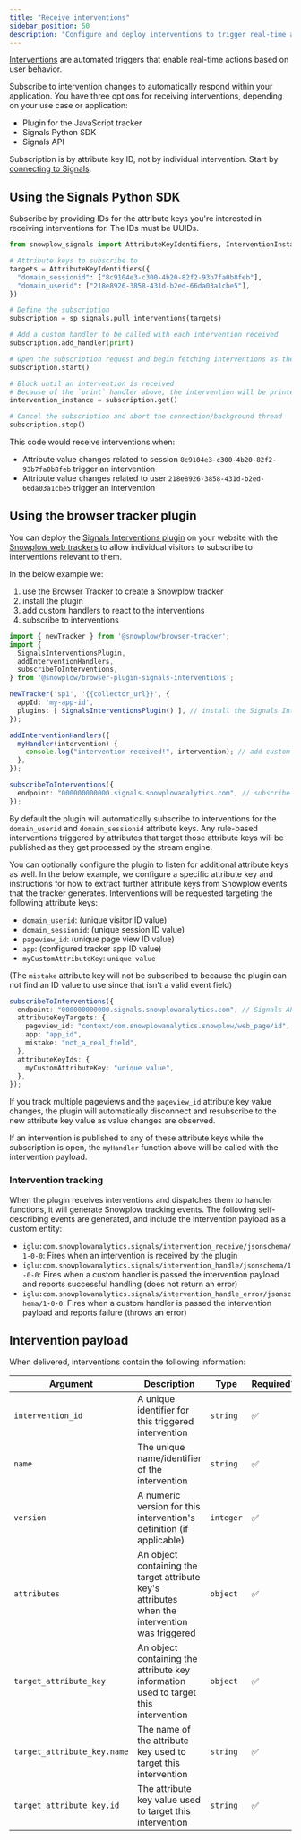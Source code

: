 ```yaml
---
title: "Receive interventions"
sidebar_position: 50
description: "Configure and deploy interventions to trigger real-time actions based on user attribute changes in Snowplow Signals."
---
```


[Interventions](/docs/signals/concepts/index.md#interventions) are automated triggers that enable real-time actions based on user behavior.

Subscribe to intervention changes to automatically respond within your application. You have three options for receiving interventions, depending on your use case or application:
* Plugin for the JavaScript tracker
* Signals Python SDK
* Signals API

Subscription is by attribute key ID, not by individual intervention. Start by [connecting to Signals](/docs/signals/connection/index.md).


## Using the Signals Python SDK

Subscribe by providing IDs for the attribute keys you're interested in receiving interventions for. The IDs must be UUIDs.

```python
from snowplow_signals import AttributeKeyIdentifiers, InterventionInstance

# Attribute keys to subscribe to
targets = AttributeKeyIdentifiers({
  "domain_sessionid": ["8c9104e3-c300-4b20-82f2-93b7fa0b8feb"],
  "domain_userid": ["218e8926-3858-431d-b2ed-66da03a1cbe5"],
})

# Define the subscription
subscription = sp_signals.pull_interventions(targets)

# Add a custom handler to be called with each intervention received
subscription.add_handler(print)

# Open the subscription request and begin fetching interventions as they are published
subscription.start()

# Block until an intervention is received
# Because of the `print` handler above, the intervention will be printed out
intervention_instance = subscription.get()

# Cancel the subscription and abort the connection/background thread
subscription.stop()
```

This code would receive interventions when:
* Attribute value changes related to session `8c9104e3-c300-4b20-82f2-93b7fa0b8feb` trigger an intervention
* Attribute value changes related to user `218e8926-3858-431d-b2ed-66da03a1cbe5` trigger an intervention

## Using the browser tracker plugin

You can deploy the [Signals Interventions plugin](https://github.com/snowplow-incubator/signals-browser-plugin) <!-- TODO: Update URL to non-private repo --> on your website with the [Snowplow web trackers](/docs/sources/trackers/web-trackers/index.md) to allow individual visitors to subscribe to interventions relevant to them.

In the below example we:

1. use the Browser Tracker to create a Snowplow tracker
2. install the plugin
3. add custom handlers to react to the interventions
4. subscribe to interventions

```typescript
import { newTracker } from '@snowplow/browser-tracker';
import {
  SignalsInterventionsPlugin,
  addInterventionHandlers,
  subscribeToInterventions,
} from '@snowplow/browser-plugin-signals-interventions';

newTracker('sp1', '{{collector_url}}', {
  appId: 'my-app-id',
  plugins: [ SignalsInterventionsPlugin() ], // install the Signals Intervention plugin
});

addInterventionHandlers({
  myHandler(intervention) {
    console.log("intervention received!", intervention); // add custom handlers
  },
});

subscribeToInterventions({
  endpoint: "000000000000.signals.snowplowanalytics.com", // subscribe to interventions
});
```

By default the plugin will automatically subscribe to interventions for the `domain_userid` and `domain_sessionid` attribute keys.
Any rule-based interventions triggered by attributes that target those attribute keys will be published as they get processed by the stream engine.

You can optionally configure the plugin to listen for additional attribute keys as well.
In the below example, we configure a specific attribute key and instructions for how to extract further attribute keys from Snowplow events that the tracker generates.
Interventions will be requested targeting the following attribute keys:

- `domain_userid`: (unique visitor ID value)
- `domain_sessionid`: (unique session ID value)
- `pageview_id`: (unique page view ID value)
- `app`: (configured tracker app ID value)
- `myCustomAttributeKey`: `unique value`

(The `mistake` attribute key will not be subscribed to because the plugin can not find an ID value to use since that isn't a valid event field)

```typescript
subscribeToInterventions({
  endpoint: "000000000000.signals.snowplowanalytics.com", // Signals API endpoint
  attributeKeyTargets: {
    pageview_id: "context/com.snowplowanalytics.snowplow/web_page/id",
    app: "app_id",
    mistake: "not_a_real_field",
  },
  attributeKeyIds: {
    myCustomAttributeKey: "unique value",
  },
});
```

If you track multiple pageviews and the `pageview_id` attribute key value changes, the plugin will automatically disconnect and resubscribe to the new attribute key value as value changes are observed.

If an intervention is published to any of these attribute keys while the subscription is open, the `myHandler` function above will be called with the intervention payload.

### Intervention tracking

When the plugin receives interventions and dispatches them to handler functions, it will generate Snowplow tracking events.
The following self-describing events are generated, and include the intervention payload as a custom entity:

<!-- TODO: link to iglu central once published -->
- `iglu:com.snowplowanalytics.signals/intervention_receive/jsonschema/1-0-0`: Fires when an intervention is received by the plugin
- `iglu:com.snowplowanalytics.signals/intervention_handle/jsonschema/1-0-0`: Fires when a custom handler is passed the intervention payload and reports successful handling (does not return an error)
- `iglu:com.snowplowanalytics.signals/intervention_handle_error/jsonschema/1-0-0`: Fires when a custom handler is passed the intervention payload and reports failure (throws an error)


## Intervention payload

When delivered, interventions contain the following information:

| Argument                    | Description                                                                                    | Type      | Required? |
| --------------------------- | ---------------------------------------------------------------------------------------------- | --------- | --------- |
| `intervention_id`           | A unique identifier for this triggered intervention                                            | `string`  | ✅         |
| `name`                      | The unique name/identifier of the intervention                                                 | `string`  | ✅         |
| `version`                   | A numeric version for this intervention's definition (if applicable)                           | `integer` | ✅         |
| `attributes`                | An object containing the target attribute key's attributes when the intervention was triggered | `object`  | ✅         |
| `target_attribute_key`      | An object containing the attribute key information used to target this intervention            | `object`  | ✅         |
| `target_attribute_key.name` | The name of the attribute key used to target this intervention                                 | `string`  | ✅         |
| `target_attribute_key.id`   | The attribute key value used to target this intervention                                       | `string`  | ✅         |
